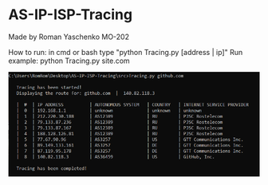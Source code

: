 # AS-IP-ISP-Tracing
Made by Roman Yaschenko MO-202

How to run: in cmd or bash type "python Tracing.py [address | ip]"
Run example: python Tracing.py site.com

![Image alt](https://github.com/rq-dev/AS-IP-ISP-Tracing/blob/master/shot.png)
